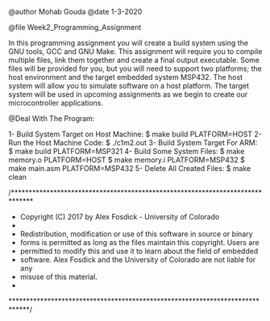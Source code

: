 


 @author Mohab Gouda
 @date   1-3-2020
 

 @file Week2_Programming_Assignment


In this programming assignment you will create a build system using the GNU tools, GCC and GNU Make. This assignment will require you to compile multiple files, link them together and create a final output executable. Some files will be provided for you, but you will need   to support two platforms; the host environment and the target embedded system MSP432. The host system will allow you to simulate software on a host platform. The target system will be used in upcoming assignments as we begin to create our microcontroller applications.


 @Deal With The Program:

1- Build System Target on Host Machine: $ make build PLATFORM=HOST
2- Run the Host Machine Code: $ ./c1m2.out
3- Build System Target For ARM: $ make build PLATFORM=MSP321
4- Build Some System Files: $ make memory.o PLATFORM=HOST
			    $ make memory.i PLATFORM=MSP432
			    $ make main.asm PLATFORM=MSP432
5- Delete All Created Files: $ make clean


/******************************************************************************
 * Copyright (C) 2017 by Alex Fosdick - University of Colorado
 *
 * Redistribution, modification or use of this software in source or binary
 * forms is permitted as long as the files maintain this copyright. Users are 
 * permitted to modify this and use it to learn about the field of embedded
 * software. Alex Fosdick and the University of Colorado are not liable for any
 * misuse of this material. 
 *
 *****************************************************************************/
